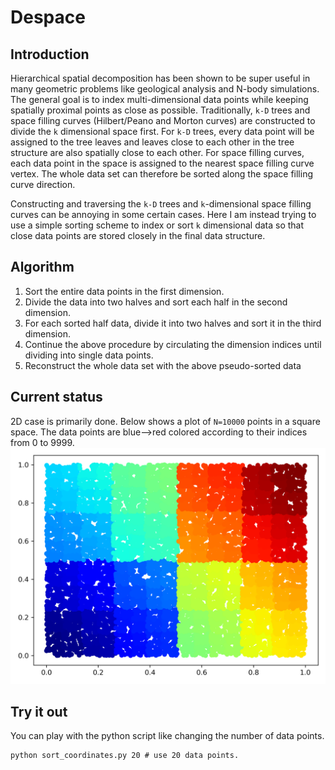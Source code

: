 # Despace

## Introduction
Hierarchical spatial decomposition has been shown to be super useful in many geometric problems like geological analysis and N-body simulations. The general goal is to index multi-dimensional data points while keeping spatially proximal points as close as possible. Traditionally, `k-D` trees and space filling curves (Hilbert/Peano and Morton curves) are constructed to divide the `k` dimensional space first. For `k-D` trees, every data point will be assigned to the tree leaves and leaves close to each other in the tree structure are also spatially close to each other. For space filling curves, each data point in the space is assigned to the nearest space filling curve vertex. The whole data set can therefore be sorted along the space filling curve direction. 

Constructing and traversing the `k-D` trees and `k`-dimensional space filling curves can be annoying in some certain cases. Here I am instead trying to use  a simple sorting scheme to index or sort `k` dimensional data so that close data points are stored closely in the final data structure.

## Algorithm
1. Sort the entire data points in the first dimension.
2. Divide the data into two halves and sort each half in the second dimension.
3. For each sorted half data, divide it into two halves and sort it in the third dimension.
4. Continue the above procedure by circulating the dimension indices until dividing into single data points.
5. Reconstruct the whole data set with the above pseudo-sorted data

## Current status
2D case is primarily done. Below shows a plot of `N=10000` points in a square space. The data points are blue-->red colored according to their indices from 0 to 9999.
![](2D.png "2D case")

## Try it out
You can play with the python script like changing the number of data points.
```
python sort_coordinates.py 20 # use 20 data points.
```
